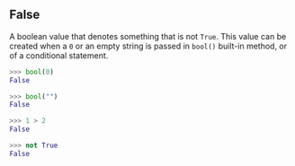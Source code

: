 ## False
A boolean value that denotes something that is not ` True `. This value can be created when a ` 0 ` or an empty string is passed in ` bool() ` built-in method, or of a conditional statement.

```py
>>> bool(0)
False

>>> bool("")
False

>>> 1 > 2
False

>>> not True
False
```